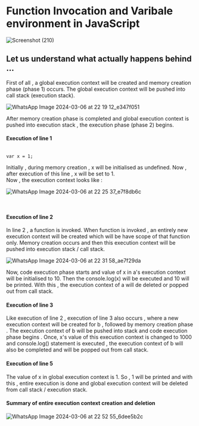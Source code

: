 # Function Invocation and Varibale environment in JavaScript

![Screenshot (210)](https://github.com/VVSD-Charan/Striver-A-Z-sheet-and-learning/assets/105978561/8d25da2c-98f4-46c2-8922-f9881851c434)

## Let us understand what actually happens behind ...

First of all , a global execution context will be created and memory creation phase (phase 1) occurs. The global execution context will be pushed into call stack (execution stack).

![WhatsApp Image 2024-03-06 at 22 19 12_e347f051](https://github.com/VVSD-Charan/Striver-A-Z-sheet-and-learning/assets/105978561/c1c9b231-e391-402c-a08f-3f4a3bfe5d50)

After memory creation phase is completed and global execution context is pushed into execution stack , the execution phase (phase 2) begins.

#### Execution of line 1

```

var x = 1;

```

Initially , during memory creation , x will be initialised as undefined. Now , after execution of this line , x will be set to 1. <br>
Now , the execution context looks like : <br>

![WhatsApp Image 2024-03-06 at 22 25 37_e7f8db6c](https://github.com/VVSD-Charan/Striver-A-Z-sheet-and-learning/assets/105978561/d713a9b3-5c00-4392-8d36-9ab3af708d25)

<br>

#### Execution of line 2

In line 2 , a function is invoked. When function is invoked , an entirely new execution context will be created which will be have scope of that function only. Memory creation occurs and then this execution context will be pushed into execution stack / call stack. <br>

![WhatsApp Image 2024-03-06 at 22 31 58_ae7f29da](https://github.com/VVSD-Charan/Striver-A-Z-sheet-and-learning/assets/105978561/c0261e15-68cf-40dc-a270-5972d6f6cef9)

Now, code execution phase starts and value of x in a's execution context will be initialised to 10. Then the console.log(x) will be executed and 10 will be printed. With this , the execution context of a will de deleted or popped out from call stack.

#### Execution of line 3

Like execution of line 2 , execution of line 3 also occurs , where a new execution context will be created for b , followed by memory creation phase . The execution context of b will be pushed into stack and code execution phase begins . Once, x's value of this execution context is changed to 1000 and console.log() statement is executed , the execution context of b will also be completed and will be popped out from call stack.

#### Execution of line 5
The value of x in global execution context is 1. So ,  1 will be printed and with this , entire execution is done and global execution context will be deleted from call stack / execution stack.

#### Summary of entire execution context creation and deletion

![WhatsApp Image 2024-03-06 at 22 52 55_6dee5b2c](https://github.com/VVSD-Charan/Striver-A-Z-sheet-and-learning/assets/105978561/d287f30e-972b-400a-8c2c-963f467402a7)


